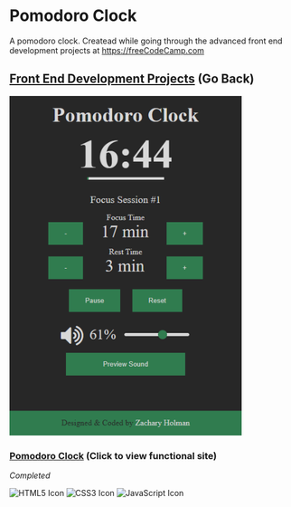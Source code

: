 # Pomodoro Clock
A pomodoro clock. Createad while going through the advanced front end development projects at https://freeCodeCamp.com

## [Front End Development Projects](https://github.com/Squibs/freeCodeCamp/tree/master/Front%20End%20Development%20Certification#pomodoro-clock) (Go Back)

<a href="https://squibs.github.io/pomodoro-clock/" target="_blank"><img src="img/screenshot-pomodoro-clock.png" height="600" alt="Screenshot of my Pomodoro Clock project / website"/></a>

### [Pomodoro Clock](https://squibs.github.io/pomodoro-clock/) (Click to view functional site)

<em>Completed</em>

<img src="https://cdn.rawgit.com/Squibs/Squibs.github.io/1bdd9917/img/icon-html5.svg" height="40" alt="HTML5 Icon"/>   <img src="https://cdn.rawgit.com/Squibs/Squibs.github.io/1bdd9917/img/icon-css3.svg" height="40" alt="CSS3 Icon"/>     <img src="https://cdn.rawgit.com/Squibs/Squibs.github.io/master/img/icon-javascript.svg" height="40" alt="JavaScript Icon"/>